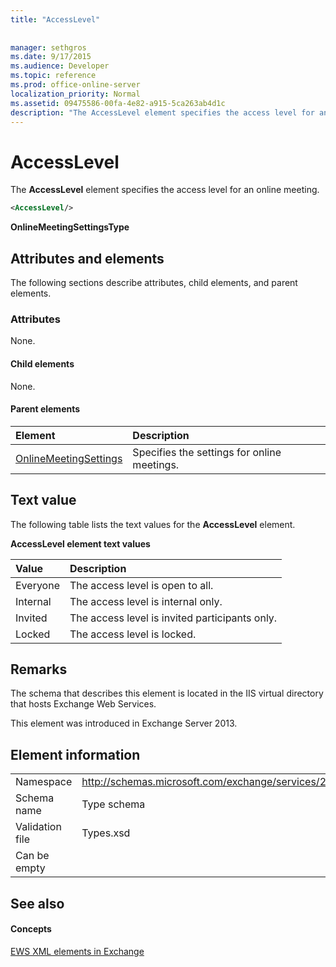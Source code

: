 ```yaml
---
title: "AccessLevel"
 
 
manager: sethgros
ms.date: 9/17/2015
ms.audience: Developer
ms.topic: reference
ms.prod: office-online-server
localization_priority: Normal
ms.assetid: 09475586-00fa-4e82-a915-5ca263ab4d1c
description: "The AccessLevel element specifies the access level for an online meeting."
---
```


# AccessLevel

The **AccessLevel** element specifies the access level for an online meeting. 
  
```XML
<AccessLevel/>
```

 **OnlineMeetingSettingsType**
## Attributes and elements

The following sections describe attributes, child elements, and parent elements.
  
### Attributes

None.
  
#### Child elements

None.
  
#### Parent elements

|**Element**|**Description**|
|:-----|:-----|
|[OnlineMeetingSettings](onlinemeetingsettings.md) <br/> |Specifies the settings for online meetings.  <br/> |
   
## Text value

The following table lists the text values for the **AccessLevel** element. 
  
**AccessLevel element text values**

|**Value**|**Description**|
|:-----|:-----|
|Everyone  <br/> |The access level is open to all.  <br/> |
|Internal  <br/> |The access level is internal only.  <br/> |
|Invited  <br/> |The access level is invited participants only.  <br/> |
|Locked  <br/> |The access level is locked.  <br/> |
   
## Remarks

The schema that describes this element is located in the IIS virtual directory that hosts Exchange Web Services.
  
This element was introduced in Exchange Server 2013.
  
## Element information

|||
|:-----|:-----|
|Namespace  <br/> |http://schemas.microsoft.com/exchange/services/2006/types  <br/> |
|Schema name  <br/> |Type schema  <br/> |
|Validation file  <br/> |Types.xsd  <br/> |
|Can be empty  <br/> ||
   
## See also

#### Concepts

[EWS XML elements in Exchange](ews-xml-elements-in-exchange.md)


